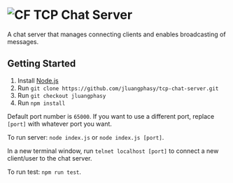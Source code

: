 # ![CF](http://i.imgur.com/7v5ASc8.png) TCP Chat Server

A chat server that manages connecting clients and enables broadcasting of messages.

## Getting Started

1. Install [Node.js](https://nodejs.org/en/)
2. Run `git clone https://github.com/jluangphasy/tcp-chat-server.git`
3. Run `git checkout jluangphasy`
4. Run `npm install`

Default port number is `65000`. If you want to use a different port, replace `[port]` with whatever port you want.

To run server: `node index.js` or `node index.js [port]`.

In a new terminal window, run `telnet localhost [port]` to connect a new client/user to the chat server.

To run test: `npm run test`.
